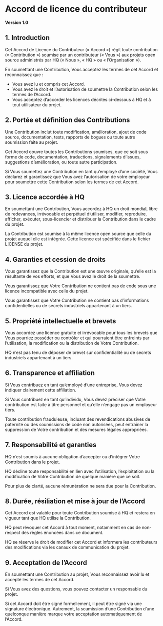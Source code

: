 # Accord de licence du contributeur

**Version 1.0**

## 1. Introduction

Cet Accord de Licence du Contributeur (« Accord ») régit toute contribution (« Contribution ») soumise par un contributeur (« Vous ») aux projets open source administrés par HQ (« Nous », « HQ » ou « l’Organisation »).

En soumettant une Contribution, Vous acceptez les termes de cet Accord et reconnaissez que :

- Vous avez lu et compris cet Accord.
- Vous avez le droit et l’autorisation de soumettre la Contribution selon les termes de l’Accord.
- Vous acceptez d’accorder les licences décrites ci-dessous à HQ et à tout utilisateur du projet.

## 2. Portée et définition des Contributions

Une Contribution inclut toute modification, amélioration, ajout de code source, documentation, tests, rapports de bogues ou toute autre soumission faite au projet.

Cet Accord couvre toutes les Contributions soumises, que ce soit sous forme de code, documentation, traductions, signalements d’issues, suggestions d’amélioration, ou toute autre participation.

Si Vous soumettez une Contribution en tant qu’employé d’une société, Vous déclarez et garantissez que Vous avez l’autorisation de votre employeur pour soumettre cette Contribution selon les termes de cet Accord.

## 3. Licence accordée à HQ

En soumettant une Contribution, Vous accordez à HQ un droit mondial, libre de redevances, irrévocable et perpétuel d’utiliser, modifier, reproduire, afficher, exécuter, sous-licencier et distribuer la Contribution dans le cadre du projet.

La Contribution est soumise à la même licence open source que celle du projet auquel elle est intégrée. Cette licence est spécifiée dans le fichier LICENSE du projet.

## 4. Garanties et cession de droits

Vous garantissez que la Contribution est une œuvre originale, qu’elle est la résultante de vos efforts, et que Vous avez le droit de la soumettre.

Vous garantissez que Votre Contribution ne contient pas de code sous une licence incompatible avec celle du projet.

Vous garantissez que Votre Contribution ne contient pas d’informations confidentielles ou de secrets industriels appartenant à un tiers.

## 5. Propriété intellectuelle et brevets

Vous accordez une licence gratuite et irrévocable pour tous les brevets que Vous pourriez posséder ou contrôler et qui pourraient être enfreints par l’utilisation, la modification ou la distribution de Votre Contribution.

HQ n’est pas tenu de déposer de brevet sur confidentialité ou de secrets industriels appartenant à un tiers.

## 6. Transparence et affiliation

Si Vous contribuez en tant qu’employé d’une entreprise, Vous devez indiquer clairement cette affiliation.

Si Vous contribuez en tant qu’individu, Vous devez préciser que Votre contribution est faite à titre personnel et qu’elle n’engage pas un employeur tiers.

Toute contribution frauduleuse, incluant des revendications abusives de paternité ou des soumissions de code non autorisées, peut entraîner la suppression de Votre contribution et des mesures légales appropriées.

## 7. Responsabilité et garanties

HQ n’est soumis à aucune obligation d’accepter ou d’intégrer Votre Contribution dans le projet.

HQ décline toute responsabilité en lien avec l’utilisation, l’exploitation ou la modification de Votre Contribution de quelque manière que ce soit.

Pour plus de clarté, aucune rémunération ne sera due pour la Contribution.

## 8. Durée, résiliation et mise à jour de l’Accord

Cet Accord est valable pour toute Contribution soumise à HQ et restera en vigueur tant que HQ utilise la Contribution.

HQ peut révoquer cet Accord à tout moment, notamment en cas de non-respect des règles énoncées dans ce document.

HQ se réserve le droit de modifier cet Accord et informera les contributeurs des modifications via les canaux de communication du projet.

## 9. Acceptation de l’Accord

En soumettant une Contribution au projet, Vous reconnaissez avoir lu et accepté les termes de cet Accord.

Si Vous avez des questions, vous pouvez contacter un responsable du projet.

Si cet Accord doit être signé formellement, il peut être signé via une signature électronique. Autrement, la soumission d’une Contribution d’une quelconque manière marque votre acceptation automatiquement de l’Accord.